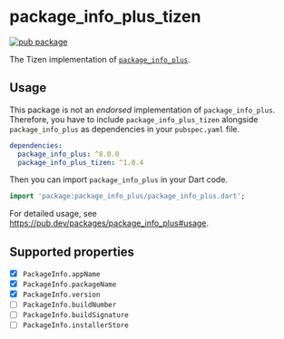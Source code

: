 # package_info_plus_tizen

[![pub package](https://img.shields.io/pub/v/package_info_plus_tizen.svg)](https://pub.dev/packages/package_info_plus_tizen)

The Tizen implementation of [`package_info_plus`](https://pub.dev/packages/package_info_plus).

## Usage

This package is not an _endorsed_ implementation of `package_info_plus`. Therefore, you have to include `package_info_plus_tizen` alongside `package_info_plus` as dependencies in your `pubspec.yaml` file.

```yaml
dependencies:
  package_info_plus: ^8.0.0
  package_info_plus_tizen: ^1.0.4
```

Then you can import `package_info_plus` in your Dart code.

```dart
import 'package:package_info_plus/package_info_plus.dart';
```

For detailed usage, see https://pub.dev/packages/package_info_plus#usage.

## Supported properties

- [x] `PackageInfo.appName`
- [x] `PackageInfo.packageName`
- [x] `PackageInfo.version`
- [ ] `PackageInfo.buildNumber`
- [ ] `PackageInfo.buildSignature`
- [ ] `PackageInfo.installerStore`
